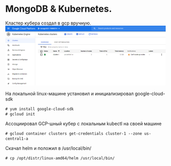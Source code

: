 # MongoDB & Kubernetes.

Кластер кубера создал в gcp вручную.
![alt text](https://github.com/kot-mechanic/mongodb_otus/blob/main/screen/2022-02-08%2021_46_18-Window.png)

На локальной linux-машине установил и инициализировал google-cloud-sdk
```{r eval=FALSE}
# yum install google-cloud-sdk
# gcloud init
```
Ассоциировал GCP-шный кубер с локальным kubectl на своей машине
```{r eval=FALSE}
# gcloud container clusters get-credentials cluster-1 --zone us-central1-a
```

Скачал helm и положил в /usr/local/bin/
```{r eval=FALSE}
# cp /opt/distr/linux-amd64/helm /usr/local/bin/
```
